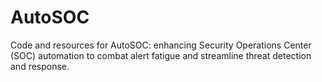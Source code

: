 # AutoSOC
Code and resources for AutoSOC: enhancing Security Operations Center (SOC) automation to combat alert fatigue and streamline threat detection and response.
